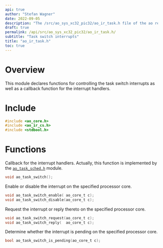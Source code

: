 ```yaml
---
api: true
author: "Stefan Wagner"
date: 2022-09-05
description: "The /src/ao_sys_xc32_pic32/ao_ir_task.h file of the ao real-time operating system."
draft: true
permalink: /api/src/ao_sys_xc32_pic32/ao_ir_task.h/
subtitle: "Task switch interrupts"
title: "ao_ir_task.h"
toc: true
---
```


# Overview

This module declares functions for controlling the task switch interrupts as well as a callback function for the interrupt handlers.

# Include

```c
#include <ao_core.h>
#include <ao_ir_cs.h>
#include <stdbool.h>
```

# Functions

Callback for the interrupt handlers. Actually, this function is implemented by the [`ao_task_sched.h`](../ao_sys/ao_task_sched.h.md) module.

```c
void ao_task_switch();
```

Enable or disable the interrupt on the specified processor core.

```c
void ao_task_switch_enable( ao_core_t c);
void ao_task_switch_disable(ao_core_t c);
```

Request the interrupt or reply thereto on the specified processor core.

```c
void ao_task_switch_request(ao_core_t c);
void ao_task_switch_reply(  ao_core_t c);
```

Determine whether the interrupt is pending on the specified processor core.

```c
bool ao_task_switch_is_pending(ao_core_t c);
```
